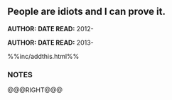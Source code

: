 People are idiots and I can prove it.
---------------

**AUTHOR:**
**DATE READ:** 2012-

**AUTHOR:**
**DATE READ:** 2013-

%%inc/addthis.html%%

### NOTES ###


@@@RIGHT@@@
